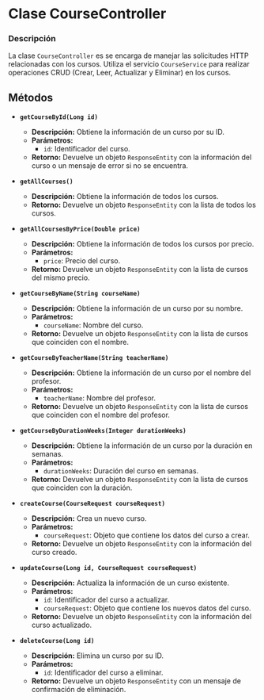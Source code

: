# Clase CourseController

### Descripción
La clase `CourseController` es se encarga de manejar las solicitudes HTTP relacionadas con los cursos. Utiliza el servicio `CourseService` para realizar operaciones CRUD (Crear, Leer, Actualizar y Eliminar) en los cursos.

## Métodos

- **`getCourseById(Long id)`**
  - **Descripción:** Obtiene la información de un curso por su ID.
  - **Parámetros:**
    - `id`: Identificador del curso.
  - **Retorno:** Devuelve un objeto `ResponseEntity` con la información del curso o un mensaje de error si no se encuentra.


- **`getAllCourses()`**
  - **Descripción:** Obtiene la información de todos los cursos.
  - **Retorno:** Devuelve un objeto `ResponseEntity` con la lista de todos los cursos.


- **`getAllCoursesByPrice(Double price)`**
  - **Descripción:** Obtiene la información de todos los cursos por precio.
  - **Parámetros:**
    - `price`: Precio del curso.
  - **Retorno:** Devuelve un objeto `ResponseEntity` con la lista de cursos del mismo precio.


- **`getCourseByName(String courseName)`**
  - **Descripción:** Obtiene la información de un curso por su nombre.
  - **Parámetros:**
    - `courseName`: Nombre del curso.
  - **Retorno:** Devuelve un objeto `ResponseEntity` con la lista de cursos que coinciden con el nombre.


- **`getCourseByTeacherName(String teacherName)`**
  - **Descripción:** Obtiene la información de un curso por el nombre del profesor.
  - **Parámetros:**
    - `teacherName`: Nombre del profesor.
  - **Retorno:** Devuelve un objeto `ResponseEntity` con la lista de cursos que coinciden con el nombre del profesor.


- **`getCourseByDurationWeeks(Integer durationWeeks)`**
  - **Descripción:** Obtiene la información de un curso por la duración en semanas.
  - **Parámetros:**
    - `durationWeeks`: Duración del curso en semanas.
  - **Retorno:** Devuelve un objeto `ResponseEntity` con la lista de cursos que coinciden con la duración.


- **`createCourse(CourseRequest courseRequest)`**
  - **Descripción:** Crea un nuevo curso.
  - **Parámetros:**
    - `courseRequest`: Objeto que contiene los datos del curso a crear.
  - **Retorno:** Devuelve un objeto `ResponseEntity` con la información del curso creado.


- **`updateCourse(Long id, CourseRequest courseRequest)`**
  - **Descripción:** Actualiza la información de un curso existente.
  - **Parámetros:**
    - `id`: Identificador del curso a actualizar.
    - `courseRequest`: Objeto que contiene los nuevos datos del curso.
  - **Retorno:** Devuelve un objeto `ResponseEntity` con la información del curso actualizado.


- **`deleteCourse(Long id)`**
  - **Descripción:** Elimina un curso por su ID.
  - **Parámetros:**
    - `id`: Identificador del curso a eliminar.
  - **Retorno:** Devuelve un objeto `ResponseEntity` con un mensaje de confirmación de eliminación.